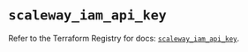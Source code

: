 # `scaleway_iam_api_key`

Refer to the Terraform Registry for docs: [`scaleway_iam_api_key`](https://registry.terraform.io/providers/scaleway/scaleway/2.59.0/docs/resources/iam_api_key).
